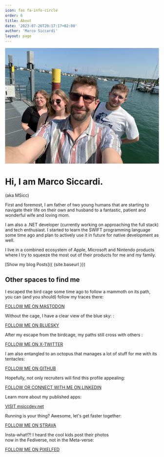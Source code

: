 ```yaml
---
icon: fas fa-info-circle
order: 6
title: About
date: '2023-07-26T20:17:17+02:00'
author: 'Marco Siccardi'
layout: page
---
```


![Me and my family 2023](/assets/img/2023/07/Famiglia_2023.jpg)

# Hi, I am Marco Siccardi.

(aka MSicc)

First and foremost, I am father of two young humans that are starting to navigate their life on their own and husband to a fantastic, patient and wonderful wife and loving mom.

I am also a .NET developer (currently working on approaching the full stack) and tech enthusiast. I started to learn the SWIFT programming language some time ago and plan to actively use it in future for native development as well.

I live in a combined ecosystem of Apple, Microsoft and Nintendo products where I try to squeeze the most out of their products for me and my family.

[Show my blog Posts]({ {site.baseurl }})

## Other spaces to find me

I escaped the bird cage some time ago to follow a mammoth on its path, you can (and you should) follow my traces there:

[FOLLOW ME ON MASTODON](https://dotnet.social/@msicc)

Without the cage, I have a clear view of the blue sky: :

[FOLLOW ME ON BLUESKY](https://bsky.app/profile/msicc.bsky.social)

After my escape from the birdcage, my paths still cross with others :

[FOLLOW ME ON X-TWITTER](https://x.com/@msicc)

I am also entangled to an octopus that manages a lot of stuff for me with its tentacles:

[FOLLOW ME ON GITHUB](https://github.com/msicc)

Hopefully, not only recruiters will find this profile appealing:

[FOLLOW OR CONNECT WITH ME ON LINKEDIN](https://www.linkedin.com/in/msicc)

Learn more about my published apps:

[VISIT msiccdev.net](https://msiccdev.net)

Running is your thing? Awesome, let's get faster together:

[FOLLOW ME ON STRAVA](https://www.strava.com/athletes/89119922)

Insta-what!?! I heard the cool kids post their photos   
now in the Fediverse, not in the Meta-verse:

[FOLLOW ME ON PIXELFED](https://pixelfed.social/@msicc1)